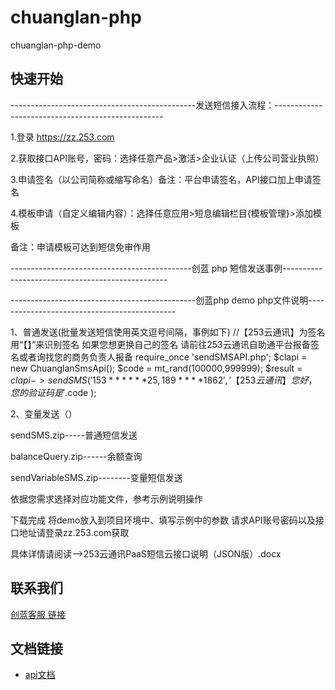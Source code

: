 # chuanglan-php
chuanglan-php-demo

## 快速开始

----------------------------------------------发送短信接入流程：--------------------------------------------------

1.登录 https://zz.253.com

2.获取接口API账号，密码：选择任意产品>激活>企业认证（上传公司营业执照）

3.申请签名（以公司简称或缩写命名）备注：平台申请签名，API接口加上申请签名

4.模板申请（自定义编辑内容）：选择任意应用>短息编辑栏目{模板管理}>添加模板  


备注：申请模板可达到短信免审作用


---------------------------------------------创蓝 php 短信发送事例-------------------------------------------------


----------------------------------------------创蓝php demo php文件说明---------------------------------------------

1、普通发送(批量发送短信使用英文逗号间隔，事例如下)
//【253云通讯】为签名 用“【】”来识别签名 如果您想更换自己的签名 请前往253云通讯自助通平台报备签名或者询找您的商务负责人报备
require_once 'sendSMSAPI.php';
$clapi  = new ChuanglanSmsApi();
$code = mt_rand(100000,999999);
$result = $clapi->sendSMS('153******25,189****1862','【253云通讯】您好，您的验证码是'.$code ); 

2、变量发送（）



sendSMS.zip-----普通短信发送

balanceQuery.zip------余额查询

sendVariableSMS.zip--------变量短信发送 

依据您需求选择对应功能文件，参考示例说明操作

下载完成 将demo放入到项目环境中、填写示例中的参数 请求API账号密码以及接口地址请登录zz.253.com获取

具体详情请阅读-->253云通讯PaaS短信云接口说明（JSON版）.docx

## 联系我们



[创蓝客服 链接](https://kefu253.udesk.cn/im_client/?web_plugin_id=47820={"name":"github"})



## 文档链接
- [api文档](https://www.253.com/#/document/1)
